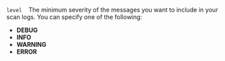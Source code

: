 `level` &nbsp;&nbsp;  The minimum severity of the messages you want to include in your scan logs. You can specify one of the following:
* **DEBUG**
* **INFO**
* **WARNING**
* **ERROR**